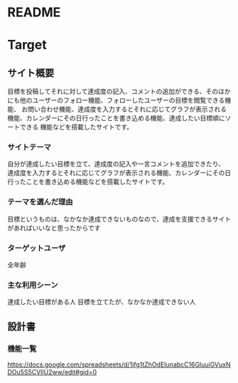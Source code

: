 # README

# Target

## サイト概要
目標を投稿してそれに対して達成度の記入、コメントの追加ができる、そのほかにも他のユーザーのフォロー機能、フォローしたユーザーの目標を閲覧できる機能、
お問い合わせ機能、達成度を入力するとそれに応じてグラフが表示される機能、カレンダーにその日行ったことを書き込める機能、達成したい目標順にソートできる
機能などを搭載したサイトです。

### サイトテーマ
自分が達成したい目標を立て、達成度の記入や一言コメントを追加できたり、
達成度を入力するとそれに応じてグラフが表示される機能、カレンダーにその日行ったことを書き込める機能などを搭載したサイトです。

### テーマを選んだ理由
目標というものは、なかなか達成できないものなので、達成を支援できるサイトがあればいいなと思ったからです

### ターゲットユーザ
全年齢

### 主な利用シーン
達成したい目標がある人
目標を立てたが、なかなか達成できない人
## 設計書

### 機能一覧
https://docs.google.com/spreadsheets/d/1ifg1tZhOdEIunabcC16GluuiGVuxNDOu5S5CVIlU2ww/edit#gid=0


